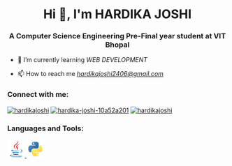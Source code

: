 <h1 align="center">Hi 👋, I'm HARDIKA JOSHI</h1>
<h3 align="center">A Computer Science Engineering Pre-Final year student at VIT Bhopal</h3>

- 🌱 I’m currently learning *WEB DEVELOPMENT*

- 📫 How to reach me *hardikajoshi2406@gmail.com*

<h3 align="left">Connect with me:</h3>
<p align="left">
<a href="https://twitter.com/_hardikajoshi_" target="blank"><img align="center" src="https://raw.githubusercontent.com/rahuldkjain/github-profile-readme-generator/master/src/images/icons/Social/twitter.svg" alt="hardikajoshi" height="30" width="40" /></a>
<a href="https://linkedin.com/in/hardika-joshi-10a52a201" target="blank"><img align="center" src="https://raw.githubusercontent.com/rahuldkjain/github-profile-readme-generator/master/src/images/icons/Social/linked-in-alt.svg" alt="hardika-joshi-10a52a201" height="30" width="40" /></a>
<a href="https://instagram.com/_hardikajoshi_" target="blank"><img align="center" src="https://raw.githubusercontent.com/rahuldkjain/github-profile-readme-generator/master/src/images/icons/Social/instagram.svg" alt="hardikajoshi" height="30" width="40" /></a>
</p>

<h3 align="left">Languages and Tools:</h3>
<p align="left"> <a href="https://www.java.com" target="_blank"> <img src="https://raw.githubusercontent.com/devicons/devicon/master/icons/java/java-original.svg" alt="java" width="40" height="40"/> </a> <a href="https://www.python.org" target="_blank"> <img src="https://raw.githubusercontent.com/devicons/devicon/master/icons/python/python-original.svg" alt="python" width="40" height="40"/> </a> </p>

<!--
**hardikajoshi/hardikajoshi** is a ✨ _special_ ✨ repository because its `README.md` (this file) appears on your GitHub profile.

Here are some ideas to get you started:

- 🔭 I’m currently working on ...
- 🌱 I’m currently learning ...
- 👯 I’m looking to collaborate on ...
- 🤔 I’m looking for help with ...
- 💬 Ask me about ...
- 📫 How to reach me: ...
- 😄 Pronouns: ...
- ⚡ Fun fact: ...
-->
